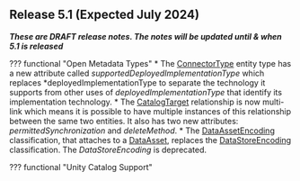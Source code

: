 <!-- SPDX-License-Identifier: CC-BY-4.0 -->
<!-- Copyright Contributors to the Egeria project. -->

## Release 5.1 (Expected July 2024)

_**These are DRAFT release notes.  The notes will be updated until & when 5.1 is released**_

??? functional "Open Metadata Types"
    * The [ConnectorType](/types/2/0201-Connectors-and-Connections) entity type has a new attribute called *supportedDeployedImplementationType* which replaces *deployedImplementationType to separate the technology it supports from other uses of *deployedImplementationType* that identify its implementation technology.
    * The [CatalogTarget](/types/4/0464-Dynamic-Integration-Groups) relationship is now multi-link which means it is possible to have multiple instances of this relationship between the same two entities.  It also has two new attributes: *permittedSynchronization* and *deleteMethod*.
    * The [DataAssetEncoding](/types/2/0210-Data-Stores) classification, that attaches to a [DataAsset](/types/0/0010-Base-Model), replaces the [DataStoreEncoding](/types/2/0210-Data-Stores) classification.  The *DataStoreEncoding* is deprecated.

??? functional "Unity Catalog Support"
    


